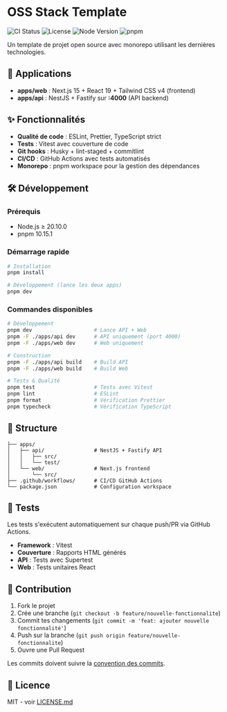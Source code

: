 # OSS Stack Template

![CI Status](https://github.com/ldandoy/open-source-projet-template/workflows/CI/badge.svg)
![License](https://img.shields.io/badge/license-MIT-blue.svg)
![Node Version](https://img.shields.io/badge/node-%3E%3D20.10.0-green.svg)
![pnpm](https://img.shields.io/badge/pnpm-10.15.1-orange.svg)

Un template de projet open source avec monorepo utilisant les dernières technologies.

## 🚀 Applications

- **apps/web** : Next.js 15 + React 19 + Tailwind CSS v4 (frontend)
- **apps/api** : NestJS + Fastify sur **:4000** (API backend)

## ✨ Fonctionnalités

- **Qualité de code** : ESLint, Prettier, TypeScript strict
- **Tests** : Vitest avec couverture de code
- **Git hooks** : Husky + lint-staged + commitlint
- **CI/CD** : GitHub Actions avec tests automatisés
- **Monorepo** : pnpm workspace pour la gestion des dépendances

## 🛠️ Développement

### Prérequis

- Node.js ≥ 20.10.0
- pnpm 10.15.1

### Démarrage rapide

```bash
# Installation
pnpm install

# Développement (lance les deux apps)
pnpm dev
```

### Commandes disponibles

```bash
# Développement
pnpm dev                    # Lance API + Web
pnpm -F ./apps/api dev      # API uniquement (port 4000)
pnpm -F ./apps/web dev      # Web uniquement

# Construction
pnpm -F ./apps/api build    # Build API
pnpm -F ./apps/web build    # Build Web

# Tests & Qualité
pnpm test                   # Tests avec Vitest
pnpm lint                   # ESLint
pnpm format                 # Vérification Prettier
pnpm typecheck              # Vérification TypeScript
```

## 📁 Structure

```
├── apps/
│   ├── api/                # NestJS + Fastify API
│   │   ├── src/
│   │   └── test/
│   └── web/                # Next.js frontend
│       └── src/
├── .github/workflows/      # CI/CD GitHub Actions
└── package.json            # Configuration workspace
```

## 🧪 Tests

Les tests s'exécutent automatiquement sur chaque push/PR via GitHub Actions.

- **Framework** : Vitest
- **Couverture** : Rapports HTML générés
- **API** : Tests avec Supertest
- **Web** : Tests unitaires React

## 📝 Contribution

1. Fork le projet
2. Crée une branche (`git checkout -b feature/nouvelle-fonctionnalite`)
3. Commit tes changements (`git commit -m 'feat: ajouter nouvelle fonctionnalité'`)
4. Push sur la branche (`git push origin feature/nouvelle-fonctionnalite`)
5. Ouvre une Pull Request

Les commits doivent suivre la [convention des commits](https://www.conventionalcommits.org/fr/).

## 📄 Licence

MIT - voir [LICENSE.md](LICENSE.md)
